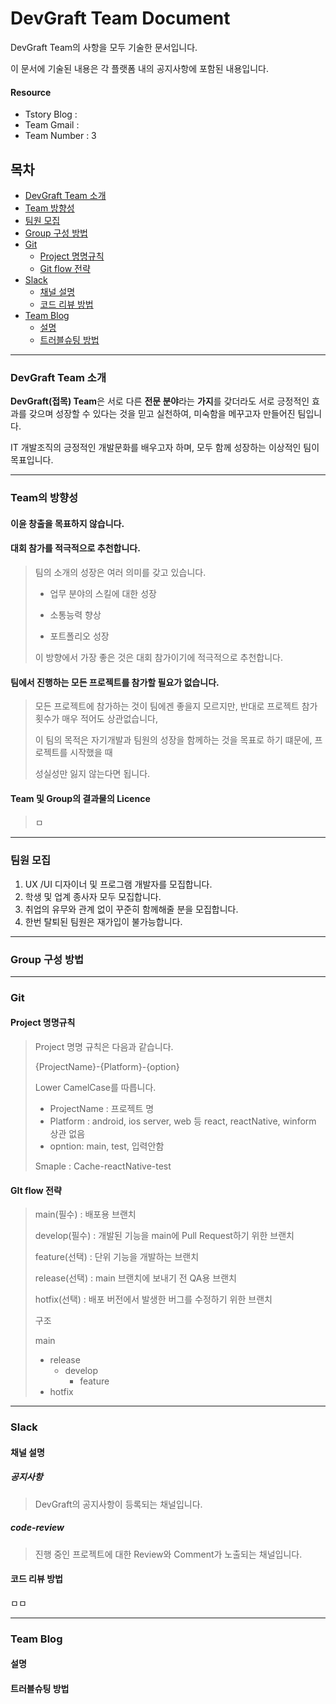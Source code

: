 # DevGraft Team Document

DevGraft Team의 사항을 모두 기술한 문서입니다.

이 문서에 기술된 내용은 각 플랫폼 내의 공지사항에 포함된 내용입니다.



#### Resource

- Tstory Blog : 
- Team Gmail : 
- Team Number : 3



## 목차

- [DevGraft Team 소개](#DevGraft-Team-소개)
- [Team 방향성](#Team의-방향성)
- [팀원 모집](#팀원-모집)
- [Group 구성 방법](#Group-구성-방법)
- [Git](#Git)
  - [Project 명명규칙](#Project-명명규칙)
  - [Git flow 전략](#Git-flow-전략)
- [Slack](#Slack)
  - [채널 설명](#채널-설명)
  - [코드 리뷰 방법](#코드-리뷰-방법)
- [Team Blog](#Team-Blog)
  - [설명](#설명)
  - [트러블슈팅 방법](#트러블슈팅-방법)



---

### DevGraft Team 소개

**DevGraft(접목) Team**은 서로 다른 **전문 분야**라는 **가지**를 갖더라도 서로 긍정적인 효과를 갖으며 성장할 수 있다는 것을 믿고 실천하여, 미숙함을 메꾸고자  만들어진 팀입니다.

IT 개발조직의 긍정적인 개발문화를 배우고자 하며, 모두 함께 성장하는 이상적인 팀이 목표입니다.

---

### Team의 방향성

#### 이윤 창출을 목표하지 않습니다.

> 

#### 대회 참가를 적극적으로 추천합니다.

> 팀의 소개의 성장은 여러 의미를 갖고 있습니다.
>
> - 업무 분야의 스킬에 대한 성장
>
> - 소통능력 향상
> - 포트폴리오 성장
>
> 이 방향에서 가장 좋은 것은 대회 참가이기에 적극적으로 추천합니다.



#### 팀에서 진행하는 모든 프로젝트를 참가할 필요가 없습니다.

> 모든 프로젝트에 참가하는 것이 팀에겐 좋을지 모르지만, 반대로 프로젝트 참가 횟수가 매우 적어도 상관없습니다,
>
> 이 팀의 목적은 자기개발과 팀원의 성장을 함께하는 것을 목표로 하기 떄문에, 프로젝트를 시작했을 때
>
> 성실성만 잃지 않는다면 됩니다.



#### Team 및 Group의 결과물의 Licence

> ㅁ

---

### 팀원 모집

1. UX /UI 디자이너 및 프로그램 개발자를 모집합니다.
2. 학생 및 업계 종사자 모두 모집합니다.
3. 취업의 유무와 관계 없이 꾸준히 함께해줄 분을 모집합니다.
4. 한번 탈퇴된 팀원은 재가입이 불가능합니다.

---

### Group 구성 방법

---

### Git

#### Project 명명규칙

> Project 명명 규칙은 다음과 같습니다.
>
> {ProjectName}-{Platform}-{option}
>
> Lower CamelCase를 따릅니다.
>
> - ProjectName : 프로젝트 명
> - Platform : android, ios server, web 등 react, reactNative, winform 상관 없음
> - opntion: main, test, 입력안함
>
> Smaple : Cache-reactNative-test



#### GIt flow 전략

> main(필수) : 배포용 브랜치
>
> develop(필수) : 개발된 기능을 main에 Pull Request하기 위한 브랜치
>
> feature(선택) : 단위 기능을 개발하는 브랜치
>
> release(선택) : main 브랜치에 보내기 전 QA용 브랜치
>
> hotfix(선택) : 배포 버전에서 발생한 버그를 수정하기 위한 브랜치
>
> 
>
> 구조
>
> main
>
> - release
>   - develop
>     - feature
> - hotfix

---

### Slack

#### 채널 설명

##### 공지사항

> DevGraft의 공지사항이 등록되는 채널입니다.

##### code-review

> 진행 중인 프로젝트에 대한 Review와 Comment가 노출되는 채널입니다.



#### 코드 리뷰 방법

ㅁㅁ

---

### Team Blog

#### 설명

#### 트러블슈팅 방법


